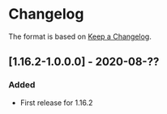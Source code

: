 # Changelog

The format is based on [Keep a Changelog](https://keepachangelog.com/en/1.0.0/).

## [1.16.2-1.0.0.0] - 2020-08-??
### Added
- First release for 1.16.2

